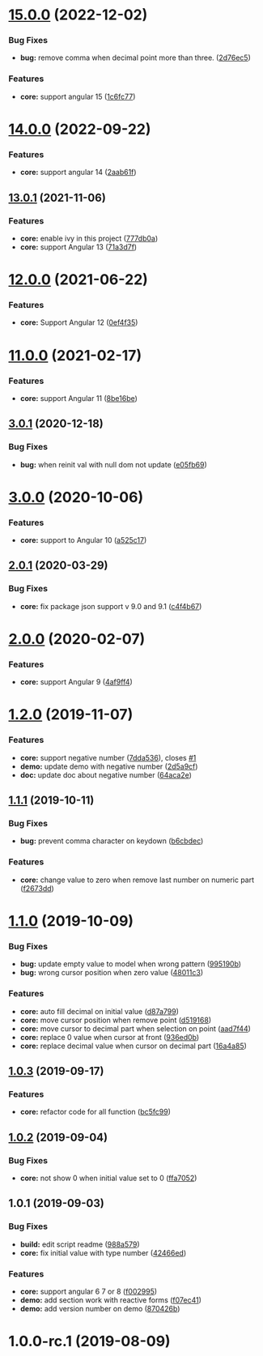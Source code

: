 # [15.0.0](https://github.com/MADCAZ/ngx-number-format/compare/14.0.0...15.0.0) (2022-12-02)


### Bug Fixes

* **bug:** remove comma when decimal point more than three. ([2d76ec5](https://github.com/MADCAZ/ngx-number-format/commit/2d76ec511ae0e8fe5f4d8a1c0118e6192ec6ceff))


### Features

* **core:** support angular 15 ([1c6fc77](https://github.com/MADCAZ/ngx-number-format/commit/1c6fc779e86ae9ea1c91578139b4b31f49e6aa7b))



# [14.0.0](https://github.com/MADCAZ/ngx-number-format/compare/13.0.1...14.0.0) (2022-09-22)


### Features

* **core:** support angular 14 ([2aab61f](https://github.com/MADCAZ/ngx-number-format/commit/2aab61fd73800ccd970a1133b6c96b91bb2597c3))



## [13.0.1](https://github.com/MADCAZ/ngx-number-format/compare/12.0.0...13.0.1) (2021-11-06)


### Features

* **core:** enable ivy in this project ([777db0a](https://github.com/MADCAZ/ngx-number-format/commit/777db0a19c5c8e76e0373ae6430d8a1e9e9f9908))
* **core:** support Angular 13 ([71a3d7f](https://github.com/MADCAZ/ngx-number-format/commit/71a3d7feee1ba63225ac8b04db60ac04a49f3573))



# [12.0.0](https://github.com/MADCAZ/ngx-number-format/compare/11.0.0...12.0.0) (2021-06-22)


### Features

* **core:** Support Angular 12 ([0ef4f35](https://github.com/MADCAZ/ngx-number-format/commit/0ef4f354d125d10c4e216375498c9fd1f8e50800))



# [11.0.0](https://github.com/MADCAZ/ngx-number-format/compare/3.0.1...11.0.0) (2021-02-17)


### Features

* **core:** support Angular 11 ([8be16be](https://github.com/MADCAZ/ngx-number-format/commit/8be16be))



## [3.0.1](https://github.com/MADCAZ/ngx-number-format/compare/3.0.0...3.0.1) (2020-12-18)


### Bug Fixes

* **bug:** when reinit val with null dom not update ([e05fb69](https://github.com/MADCAZ/ngx-number-format/commit/e05fb69))



# [3.0.0](https://github.com/MADCAZ/ngx-number-format/compare/2.0.1...3.0.0) (2020-10-06)


### Features

* **core:** support to Angular 10 ([a525c17](https://github.com/MADCAZ/ngx-number-format/commit/a525c17))



## [2.0.1](https://github.com/MADCAZ/ngx-number-format/compare/2.0.0...2.0.1) (2020-03-29)


### Bug Fixes

* **core:** fix package json support v 9.0 and 9.1 ([c4f4b67](https://github.com/MADCAZ/ngx-number-format/commit/c4f4b67))



# [2.0.0](https://github.com/MADCAZ/ngx-number-format/compare/1.2.0...2.0.0) (2020-02-07)


### Features

* **core:** support Angular 9 ([4af9ff4](https://github.com/MADCAZ/ngx-number-format/commit/4af9ff4))



# [1.2.0](https://github.com/MADCAZ/ngx-number-format/compare/1.1.1...1.2.0) (2019-11-07)


### Features

* **core:** support negative number ([7dda536](https://github.com/MADCAZ/ngx-number-format/commit/7dda536)), closes [#1](https://github.com/MADCAZ/ngx-number-format/issues/1)
* **demo:** update demo with negative number ([2d5a9cf](https://github.com/MADCAZ/ngx-number-format/commit/2d5a9cf))
* **doc:** update doc about negative number ([64aca2e](https://github.com/MADCAZ/ngx-number-format/commit/64aca2e))



## [1.1.1](https://github.com/MADCAZ/ngx-number-format/compare/1.1.0...1.1.1) (2019-10-11)


### Bug Fixes

* **bug:** prevent comma character on keydown ([b6cbdec](https://github.com/MADCAZ/ngx-number-format/commit/b6cbdec))


### Features

* **core:** change value to zero when remove last number on numeric part ([f2673dd](https://github.com/MADCAZ/ngx-number-format/commit/f2673dd))



# [1.1.0](https://github.com/zMADCATz/ngx-number-format/compare/1.0.3...1.1.0) (2019-10-09)


### Bug Fixes

* **bug:** update empty value to model when wrong pattern ([995190b](https://github.com/zMADCATz/ngx-number-format/commit/995190b))
* **bug:** wrong cursor position when zero value ([48011c3](https://github.com/zMADCATz/ngx-number-format/commit/48011c3))


### Features

* **core:** auto fill decimal on initial value ([d87a799](https://github.com/zMADCATz/ngx-number-format/commit/d87a799))
* **core:** move cursor position when remove point ([d519168](https://github.com/zMADCATz/ngx-number-format/commit/d519168))
* **core:** move cursor to decimal part when selection on point ([aad7f44](https://github.com/zMADCATz/ngx-number-format/commit/aad7f44))
* **core:** replace 0 value when cursor at front ([936ed0b](https://github.com/zMADCATz/ngx-number-format/commit/936ed0b))
* **core:** replace decimal value when cursor on decimal part ([16a4a85](https://github.com/zMADCATz/ngx-number-format/commit/16a4a85))



## [1.0.3](https://github.com/zMADCATz/ngx-number-format/compare/1.0.2...1.0.3) (2019-09-17)


### Features

* **core:** refactor code for all function  ([bc5fc99](https://github.com/zMADCATz/ngx-number-format/commit/bc5fc99))



## [1.0.2](https://github.com/zMADCATz/ngx-number-format/compare/1.0.1...1.0.2) (2019-09-04)


### Bug Fixes

* **core:** not show 0 when initial value set to 0 ([ffa7052](https://github.com/zMADCATz/ngx-number-format/commit/ffa7052))



## 1.0.1 (2019-09-03)


### Bug Fixes

* **build:** edit script readme ([988a579](https://github.com/zMADCATz/ngx-number-format/commit/988a579))
* **core:** fix initial value with type number ([42466ed](https://github.com/zMADCATz/ngx-number-format/commit/42466ed))


### Features

* **core:** support angular 6 7 or 8 ([f002995](https://github.com/zMADCATz/ngx-number-format/commit/f002995))
* **demo:** add section work with reactive forms ([f07ec41](https://github.com/zMADCATz/ngx-number-format/commit/f07ec41))
* **demo:** add version number on demo ([870426b](https://github.com/zMADCATz/ngx-number-format/commit/870426b))



# 1.0.0-rc.1 (2019-08-09)



